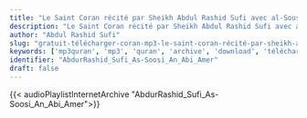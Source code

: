 ```yaml
---
title: "Le Saint Coran récité par Sheikh Abdul Rashid Sufi avec al-Sousi sur la narration Abi Amr"
description: "Le Saint Coran récité par Sheikh Abdul Rashid Sufi avec al-Sousi sur la narration Abi Amr"
author: "Abdul Rashid Sufi"
slug: "gratuit-télécharger-coran-mp3-le-saint-coran-récité-par-sheikh-abdul-rashid-sufi-avec-al-sousi-sur-la-narration-abi-amr"
keywords: ['mp3quran', 'mp3', 'quran', 'archive', 'download', 'télécharger', 'coran', 'islam', 'AbdurRashid', 'Sufi', 'abdalrashid', 'abdulradhid', 'abd', 'arrashid', 'arrachid', 'soufi', 'soofi', 'As-Soosi', 'An', 'Abi', 'Amer', 'assoosi', 'amr', 'alsoosi', 'alsousi', 'assousi', 'عبد', 'الرشيد', 'صوفي', 'قرآن', 'مصحف', 'مرتل', 'مجود', 'القرآن', 'الكريم', 'المصحف', 'المرتل', 'المجود', 'السوسي', 'عـن', 'أبي', 'عمرو', 'إسلام', 'تحميل']
identifier: "AbdurRashid_Sufi_As-Soosi_An_Abi_Amer"
draft: false
---
```


{{< audioPlaylistInternetArchive "AbdurRashid_Sufi_As-Soosi_An_Abi_Amer">}}
